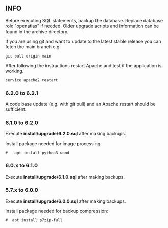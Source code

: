 ## INFO
Before executing SQL statements, backup the database. Replace database role "openatlas" if needed.
Older upgrade scripts and information can be found in the archive directory.

If you are using git and want to update to the latest stable release you can fetch the main branch
e.g.

    git pull origin main

After following the instructions restart Apache and test if the application is working.

    service apache2 restart

### 6.2.0 to 6.2.1
A code base update (e.g. with git pull) and an Apache restart should be sufficient.

### 6.1.0 to 6.2.0
Execute **install/upgrade/6.2.0.sql** after making backups.

Install package needed for image processing:
    
    
    #   apt install python3-wand

### 6.0.x to 6.1.0
Execute **install/upgrade/6.1.0.sql** after making backups.

### 5.7.x to 6.0.0
Execute **install/upgrade/6.0.0.sql** after making backups.

Install package needed for backup compression:

    #  apt install p7zip-full

